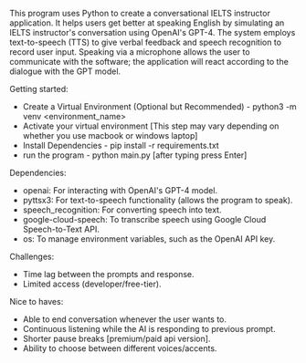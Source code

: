 This program uses Python to create a conversational IELTS instructor application. It helps users get better at speaking English by simulating an IELTS instructor's conversation using OpenAI's GPT-4. The system employs text-to-speech (TTS) to give verbal feedback and speech recognition to record user input. Speaking via a microphone allows the user to communicate with the software; the application will react according to the dialogue with the GPT model.

Getting started:
    <ul>
    <li>Create a Virtual Environment (Optional but Recommended) - python3 -m venv <environment_name></li>
    <li>Activate your virtual environment [This step may vary depending on whether you use macbook or windows laptop]</li>
    <li>Install Dependencies - pip install -r requirements.txt</li>
    <li>run the program - python main.py [after typing press Enter]</li>
    </ul>

Dependencies:
<ul>
    <li>openai: For interacting with OpenAI's GPT-4 model.</li>
    <li>pyttsx3: For text-to-speech functionality (allows the program to speak).</li>
    <li>speech_recognition: For converting speech into text.</li>
    <li>google-cloud-speech: To transcribe speech using Google Cloud Speech-to-Text API.</li>
    <li>os: To manage environment variables, such as the OpenAI API key.</li>
</ul>

Challenges:
<ul>
    <li>Time lag between the prompts and response.</li>
    <li>Limited access (developer/free-tier).</li>
</ul>

Nice to haves:
<ul>
    <li>Able to end conversation whenever the user wants to.</li>
    <li>Continuous listening while the AI is responding to previous prompt.</li>
    <li>Shorter pause breaks [premium/paid api version].</li>
    <li>Ability to choose between different voices/accents.</li>
</ul>

